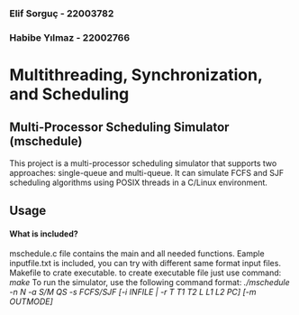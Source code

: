 ### Elif Sorguç - 22003782

### Habibe Yılmaz - 22002766

# Multithreading, Synchronization, and Scheduling

## Multi-Processor Scheduling Simulator (mschedule)

This project is a multi-processor scheduling simulator that supports two approaches: single-queue and multi-queue. It can simulate FCFS and SJF scheduling algorithms using POSIX threads in a C/Linux environment.

## Usage

#### What is included?

mschedule.c file contains the main and all needed functions.
Eample inputfile.txt is included, you can try with different same format input files.
Makefile to crate executable.
to create executable file just use command:
_make_
To run the simulator, use the following command format:
_./mschedule -n N -a S/M QS -s FCFS/SJF [-i INFILE | -r T T1 T2 L L1 L2 PC] [-m OUTMODE]_
